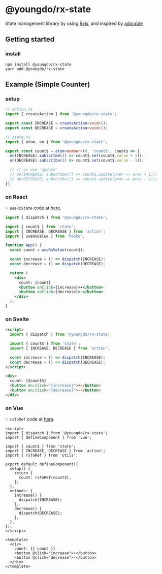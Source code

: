 # @youngdo/rx-state

State management library by using [Rxjs](https://github.com/ReactiveX/rxjs), and inspired by [adorable](https://github.com/developer-1px/adorable)

## Getting started

### install

```
npm install @youngdo/rx-state
yarn add @youngdo/rx-state
```

## Example (Simple Counter)

### setup

```ts
// action.ts
import { createAction } from '@youngdo/rx-state';

export const INCREASE = createAction<void>();
export const DECREASE = createAction<void>();

// state.ts
import { atom, on } from '@youngdo/rx-state';

export const count$ = atom<number>(0, 'count$', count$ => {
  on(INCREASE).subscribe(() => count$.set(count$.value + 1));
  on(DECREASE).subscribe(() => count$.set(count$.value - 1));

  // // or use 'update'
  // on(INCREASE).subscribe(() => count$.update(prev => prev + 1));
  // on(DECREASE).subscribe(() => count$.update(prev => prev - 1));
});
```

### on React

💡 `useRxState` code at [here](./examples/todo-react/src/hooks/useRxState.ts).

```jsx
import { dispatch } from '@youngdo/rx-state';

import { count$ } from 'state';
import { INCREASE, DECREASE } from 'action';
import { useRxValue } from 'hooks';

function App() {
  const count = useRxValue(count$);

  const increase = () => dispatch(INCREASE);
  const decrease = () => dispatch(DECREASE);

  return (
    <div>
      count: {count}
      <button onClick={increase}>+</button>
      <button onClick={decrease}>-</button>
    </div>
  );
}
```

### on Svelte

```html
<script>
  import { dispatch } from '@youngdo/rx-state';

  import { count$ } from 'state';
  import { INCREASE, DECREASE } from 'action';

  const increase = () => dispatch(INCREASE);
  const decrease = () => dispatch(DECREASE);
</script>

<div>
  count: {$count$}
  <button on:click="{increase}">+</button>
  <button on:click="{decrease}">-</button>
</div>
```

### on Vue

💡 `rxToRef` code at [here](./examples/todo-vue/src/utils/index.ts).

```vue
<script>
import { dispatch } from '@youngdo/rx-state';
import { defineComponent } from 'vue';

import { count$ } from 'state';
import { INCREASE, DECREASE } from 'action';
import { rxToRef } from 'utils';

export default defineComponent({
  setup() {
    return {
      count: rxToRef(count$),
    };
  },
  methods: {
    increase() {
      dispatch(INCREASE);
    },
    decrease() {
      dispatch(DECREASE);
    },
  },
});
</script>

<template>
  <div>
    count: {{ count }}
    <button @click="increase">+</button>
    <button @click="decrease">-</button>
  </div>
</template>
```
